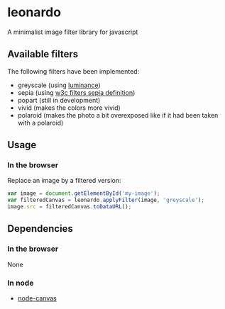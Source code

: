 leonardo
========

A minimalist image filter library for javascript

## Available filters
The following filters have been implemented:
* greyscale (using [luminance](http://en.wikipedia.org/wiki/Luma_%28video%29))
* sepia (using [w3c filters sepia definition](http://www.w3.org/TR/filter-effects/#sepiaEquivalent))
* popart (still in development)
* vivid (makes the colors more vivid)
* polaroid (makes the photo a bit overexposed like if it had been taken with a polaroid)

## Usage
### In the browser

Replace an image by a filtered version:
```javascript
var image = document.getElementById('my-image');
var filteredCanvas = leonardo.applyFilter(image, 'greyscale');
image.src = filteredCanvas.toDataURL();
```

## Dependencies
### In the browser
None
### In node
* [node-canvas](https://www.npmjs.org/package/canvas)
